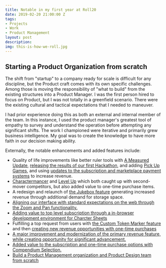 ```yaml
---
title: Notable in my first year at Roll20
date: 2019-02-20 21:00:00 Z
tags:
- Projects
- Work
- Product Management
layout: post
description: 
img: this-is-how-we-roll.jpg
---
```


## Starting a Product Organization from scratch

The shift from "startup" to a company ready for scale is difficult for any discipline, but the Product craft comes with its own specific challenges. Among those is moving the responsibility of "what to build" from the existing structures into a Product Manager. I was the first person hired to focus on Product, but I was not totally in a greenfield scenario. There were the existing cultural and tactical expectations that I needed to maneuver.

I had prior experience doing this as both an external and internal member of the team. In this instance, I used the product manager's greatest tool of empathy to survey and understand the operation before attempting any significant shifts. The work I championed were iterative and primarily grew business intelligence. My goal was to create the knowledge to have more faith in our decision making ability.

Externally, the notable enhancements and added features include:

<ul>
    <li>Quality of life improvements like better ruler tools with <a href="https://blog.roll20.net/post/176992936800/a-measured-update-live">A Measured Update</a>, <a href="https://blog.roll20.net/post/178925695335/roll20-hacktoberfest-2018">releasing the results of our first Hackathon</a>, and adding <a href="https://blog.roll20.net/post/179831751355/pick-up-games-on-roll20-find-a-group-fast">Pick Up Games</a>, and using <a href="https://blog.roll20.net/post/188837648655/payment-system-update">updates to the subscription and marketplace payment systems</a> to increase revenue.</li>
    <li><a href="https://blog.roll20.net/post/174605836435/meet-the-charactermancer-roll20s-new">Charactermancer</a> and <a href="https://blog.roll20.net/post/181846550085/charactermancer-levels-up-go-beyond-level-1">Level Up</a> which both caught up with second-mover competitors, but also added value to one-time purchase items.
    <li>A redesign and relaunch of <a href="https://web.archive.org/web/20210320053357/https://blog.roll20.net/posts/shiny-new-bring-your-own-beat-features-are-here/">the Jukebox feature</a> generating increased revenue through additional demand for storage space.</li>
    <li><a href="https://blog.roll20.net/post/188837771010/zoom-zoom-zoom">Aligning our interface with standard expectations on the web through the Zoom and Pan functionality.</a></li>
    <li><a href="https://blog.roll20.net/posts/new-pro-feature-custom-sheet-sandbox/">Adding value to top level subscription through a in-browser development environment for Charcter Sheets</a></li>
    <li>Fulfilling a top request from users with <a href="http://web.archive.org/web/20210320042843/https://blog.roll20.net/posts/custom-token-markers-here-we-come/">the Custom Token Marker feature</a> and then <a href="http://web.archive.org/web/20210320043222/https://blog.roll20.net/posts/custom-token-marker-sets-now-available-for/">creating new revenue opportunities with one-time purchases</a></li>
    <li><a href="https://blog.roll20.net/posts/retiring-legacy-dynamic-lighting-what-you-need-to-know/">A major improvement and modernization of the primary revenue feature, while creating opportunity for significant advancement.</a></li>
    <li><a href="https://blog.roll20.net/posts/compendium-selection-now-on-roll20/">Added value to the subscription and one-time purchase options with Compendium Selection.</a></li>
    <li><a href="/product-mastery-now/">Build a Product Management organization and Product Design team from scratch</a></li>